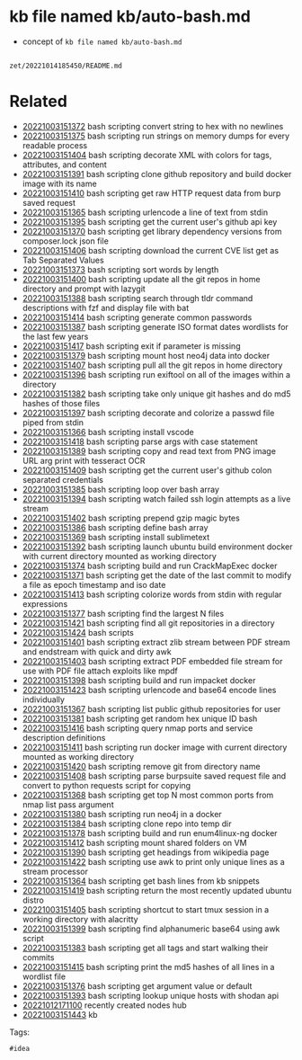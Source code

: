 # kb file named kb/auto-bash.md

- concept of `kb file named kb/auto-bash.md`

```
```

` zet/20221014185450/README.md `

# Related

- [20221003151372](/zet/20221003151372/README.md) bash scripting convert string to hex with no newlines
- [20221003151375](/zet/20221003151375/README.md) bash scripting run strings on memory dumps for every readable process
- [20221003151404](/zet/20221003151404/README.md) bash scripting decorate XML with colors for tags, attributes, and content
- [20221003151391](/zet/20221003151391/README.md) bash scripting clone github repository and build docker image with its name
- [20221003151410](/zet/20221003151410/README.md) bash scripting get raw HTTP request data from burp saved request
- [20221003151365](/zet/20221003151365/README.md) bash scripting urlencode a line of text from stdin
- [20221003151395](/zet/20221003151395/README.md) bash scripting get the current user's github api key
- [20221003151370](/zet/20221003151370/README.md) bash scripting get library dependency versions from composer.lock json file
- [20221003151406](/zet/20221003151406/README.md) bash scripting download the current CVE list get as Tab Separated Values
- [20221003151373](/zet/20221003151373/README.md) bash scripting sort words by length
- [20221003151400](/zet/20221003151400/README.md) bash scripting update all the git repos in home directory and prompt with lazygit
- [20221003151388](/zet/20221003151388/README.md) bash scripting search through tldr command descriptions with fzf and display file with bat
- [20221003151414](/zet/20221003151414/README.md) bash scripting generate common passwords
- [20221003151387](/zet/20221003151387/README.md) bash scripting generate ISO format dates wordlists for the last few years
- [20221003151417](/zet/20221003151417/README.md) bash scripting exit if parameter is missing
- [20221003151379](/zet/20221003151379/README.md) bash scripting mount host neo4j data into docker
- [20221003151407](/zet/20221003151407/README.md) bash scripting pull all the git repos in home directory
- [20221003151396](/zet/20221003151396/README.md) bash scripting run exiftool on all of the images within a directory
- [20221003151382](/zet/20221003151382/README.md) bash scripting take only unique git hashes and do md5 hashes of those files
- [20221003151397](/zet/20221003151397/README.md) bash scripting decorate and colorize a passwd file piped from stdin
- [20221003151366](/zet/20221003151366/README.md) bash scripting install vscode
- [20221003151418](/zet/20221003151418/README.md) bash scripting parse args with case statement
- [20221003151389](/zet/20221003151389/README.md) bash scripting copy and read text from PNG image URL arg print with tesseract OCR
- [20221003151409](/zet/20221003151409/README.md) bash scripting get the current user's github colon separated credentials
- [20221003151385](/zet/20221003151385/README.md) bash scripting loop over bash array
- [20221003151394](/zet/20221003151394/README.md) bash scripting watch failed ssh login attempts as a live stream
- [20221003151402](/zet/20221003151402/README.md) bash scripting prepend gzip magic bytes
- [20221003151386](/zet/20221003151386/README.md) bash scripting define bash array
- [20221003151369](/zet/20221003151369/README.md) bash scripting install sublimetext
- [20221003151392](/zet/20221003151392/README.md) bash scripting launch ubuntu build environment docker with current directory mounted as working directory
- [20221003151374](/zet/20221003151374/README.md) bash scripting build and run CrackMapExec docker
- [20221003151371](/zet/20221003151371/README.md) bash scripting get the date of the last commit to modify a file as epoch timestamp and iso date
- [20221003151413](/zet/20221003151413/README.md) bash scripting colorize words from stdin with regular expressions
- [20221003151377](/zet/20221003151377/README.md) bash scripting find the largest N files
- [20221003151421](/zet/20221003151421/README.md) bash scripting find all git repositories in a directory
- [20221003151424](/zet/20221003151424/README.md) bash scripts
- [20221003151401](/zet/20221003151401/README.md) bash scripting extract zlib stream between PDF stream and endstream with quick and dirty awk
- [20221003151403](/zet/20221003151403/README.md) bash scripting extract PDF embedded file stream for use with PDF file attach exploits like mpdf
- [20221003151398](/zet/20221003151398/README.md) bash scripting build and run impacket docker
- [20221003151423](/zet/20221003151423/README.md) bash scripting urlencode and base64 encode lines individually
- [20221003151367](/zet/20221003151367/README.md) bash scripting list public github repositories for user
- [20221003151381](/zet/20221003151381/README.md) bash scripting get random hex unique ID bash
- [20221003151416](/zet/20221003151416/README.md) bash scripting query nmap ports and service description definitions
- [20221003151411](/zet/20221003151411/README.md) bash scripting run docker image with current directory mounted as working directory
- [20221003151420](/zet/20221003151420/README.md) bash scripting remove git from directory name
- [20221003151408](/zet/20221003151408/README.md) bash scripting parse burpsuite saved request file and convert to python requests script for copying
- [20221003151368](/zet/20221003151368/README.md) bash scripting get top N most common ports from nmap list pass argument
- [20221003151380](/zet/20221003151380/README.md) bash scripting run neo4j in a docker
- [20221003151384](/zet/20221003151384/README.md) bash scripting clone repo into temp dir
- [20221003151378](/zet/20221003151378/README.md) bash scripting build and run enum4linux-ng docker
- [20221003151412](/zet/20221003151412/README.md) bash scripting mount shared folders on VM
- [20221003151390](/zet/20221003151390/README.md) bash scripting get headings from wikipedia page
- [20221003151422](/zet/20221003151422/README.md) bash scripting use awk to print only unique lines as a stream processor
- [20221003151364](/zet/20221003151364/README.md) bash scripting get bash lines from kb snippets
- [20221003151419](/zet/20221003151419/README.md) bash scripting return the most recently updated ubuntu distro
- [20221003151405](/zet/20221003151405/README.md) bash scripting shortcut to start tmux session in a working directory with alacritty
- [20221003151399](/zet/20221003151399/README.md) bash scripting find alphanumeric base64 using awk script
- [20221003151383](/zet/20221003151383/README.md) bash scripting get all tags and start walking their commits
- [20221003151415](/zet/20221003151415/README.md) bash scripting print the md5 hashes of all lines in a wordlist file
- [20221003151376](/zet/20221003151376/README.md) bash scripting get argument value or default
- [20221003151393](/zet/20221003151393/README.md) bash scripting lookup unique hosts with shodan api
- [20221012171100](/zet/20221012171100/README.md) recently created nodes hub
- [20221003151443](/zet/20221003151443/README.md) kb

Tags:

    #idea
